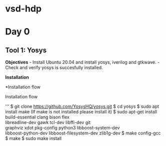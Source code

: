 # vsd-hdp

# Day 0 

## Tool 1: Yosys
**Objectives**
    - Install Ubuntu 20.04 and install yosys, iverilog and gtkwave.
    - Check and verify yosys is succesfully installed.

**Installation**

*Installation flow 

Installation flow 

'''
    $ git clone https://github.com/YosysHQ/yosys.git
    $ cd yosys
    $ sudo apt install make (If make is not installed please install it) 
    $ sudo apt-get install build-essential clang bison flex \
    libreadline-dev gawk tcl-dev libffi-dev git \
    graphviz xdot pkg-config python3 libboost-system-dev \
    libboost-python-dev libboost-filesystem-dev zlib1g-dev
    $ make config-gcc
    $ make 
    $ sudo make install





